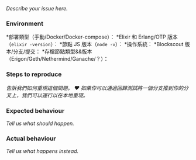 *Describe your issue here.*

### Environment

*部署類型（手動/Docker/Docker-compose）：
*Elixir 和 Erlang/OTP 版本（`elixir -version`）：
*節點 JS 版本（`node -v`）：
*操作系統：
*Blockscout 版本/分支/提交：
*存檔節點類型&&版本（Erigon/Geth/Nethermind/Ganache/？）：

### Steps to reproduce

*告訴我們如何重現這個問題。 ❤️ 如果你可以通過回歸測試將一個分支推到你的分叉上，我們可以運行以在本地重現。*

### Expected behaviour

*Tell us what should happen.*

### Actual behaviour

*Tell us what happens instead.*
